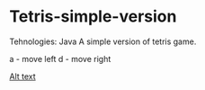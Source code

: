 Tetris-simple-version
=====================

Tehnologies: Java
A simple version of tetris game. 

a - move left
d - move right

[Alt text](https://raw.githubusercontent.com/krunogr/Tetris-simple-version/master/snapshoot.JPG "")
